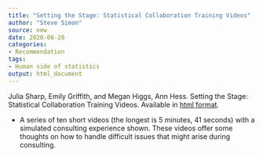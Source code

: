 ```yaml
---
title: "Setting the Stage: Statistical Collaboration Training Videos"
author: "Steve Simon"
source: new
date: 2020-08-20
categories:
- Recommendation
tags:
- Human side of statistics
output: html_document
---
```


Julia Sharp, Emily Griffith, and Megan Higgs, Ann Hess. Setting the Stage: Statistical Collaboration Training Videos. Available in [html format](https://sites.google.com/view/juliasharp/other-resources/statistical-collaboration-videos).

<!---More--->

+ A series of ten short videos (the longest is 5 minutes, 41 seconds) with a simulated consulting experience shown. These videos offer some thoughts on how to handle difficult issues that might arise during consulting.
